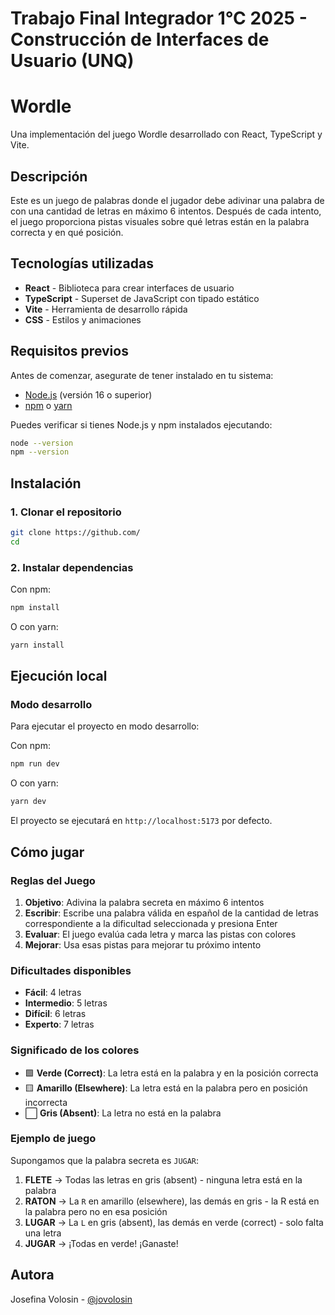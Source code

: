 # Trabajo Final Integrador 1°C 2025 - Construcción de Interfaces de Usuario (UNQ)

# Wordle

Una implementación del juego Wordle desarrollado con React, TypeScript y Vite.

## Descripción

Este es un juego de palabras donde el jugador debe adivinar una palabra de con una cantidad de letras en máximo 6 intentos. Después de cada intento, el juego proporciona pistas visuales sobre qué letras están en la palabra correcta y en qué posición.

## Tecnologías utilizadas

- **React** - Biblioteca para crear interfaces de usuario
- **TypeScript** - Superset de JavaScript con tipado estático
- **Vite** - Herramienta de desarrollo rápida
- **CSS** - Estilos y animaciones

## Requisitos previos

Antes de comenzar, asegurate de tener instalado en tu sistema:

- [Node.js](https://nodejs.org/) (versión 16 o superior)
- [npm](https://www.npmjs.com/) o [yarn](https://yarnpkg.com/)

Puedes verificar si tienes Node.js y npm instalados ejecutando:

```bash
node --version
npm --version
```

## Instalación

### 1. Clonar el repositorio

```bash
git clone https://github.com/
cd
```

### 2. Instalar dependencias

Con npm:

```bash
npm install
```

O con yarn:

```bash
yarn install
```

## Ejecución local

### Modo desarrollo

Para ejecutar el proyecto en modo desarrollo:

Con npm:

```bash
npm run dev
```

O con yarn:

```bash
yarn dev
```

El proyecto se ejecutará en `http://localhost:5173` por defecto.

## Cómo jugar

### Reglas del Juego

1. **Objetivo**: Adivina la palabra secreta en máximo 6 intentos
2. **Escribir**: Escribe una palabra válida en español de la cantidad de letras correspondiente a la dificultad seleccionada y presiona Enter
3. **Evaluar**: El juego evalúa cada letra y marca las pistas con colores
4. **Mejorar**: Usa esas pistas para mejorar tu próximo intento

### Dificultades disponibles

- **Fácil**: 4 letras
- **Intermedio**: 5 letras
- **Difícil**: 6 letras
- **Experto**: 7 letras

### Significado de los colores

- 🟩 **Verde (Correct)**: La letra está en la palabra y en la posición correcta
- 🟨 **Amarillo (Elsewhere)**: La letra está en la palabra pero en posición incorrecta
- ⬜ **Gris (Absent)**: La letra no está en la palabra

### Ejemplo de juego

Supongamos que la palabra secreta es `JUGAR`:

1. **FLETE** → Todas las letras en gris (absent) - ninguna letra está en la palabra
2. **RATON** → La `R` en amarillo (elsewhere), las demás en gris - la R está en la palabra pero no en esa posición
3. **LUGAR** → La `L` en gris (absent), las demás en verde (correct) - solo falta una letra
4. **JUGAR** → ¡Todas en verde! ¡Ganaste!

## Autora

Josefina Volosin - [@jovolosin](https://github.com/jovolosin)
